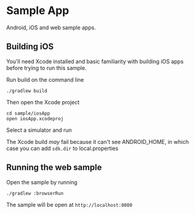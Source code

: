 # Sample App

Android, iOS and web sample apps.

## Building iOS

You'll need Xcode installed and basic familiarity with building iOS apps before trying to run
this sample.

Run build on the command line

```
./gradlew build
```

Then open the Xcode project

```
cd sample/iosApp
open iosApp.xcodeproj
```

Select a simulator and run

The Xcode build *may* fail because it can't see ANDROID_HOME, in which case you can add
`sdk.dir` to local.properties

## Running the web sample  

Open the sample by running

````
./gradlew :browserRun
````

The sample will be open at `http://localhost:8080`
